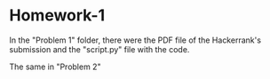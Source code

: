 # Homework-1
In the "Problem 1" folder, there were the PDF file of the Hackerrank's submission and the "script.py" file with the code. 

The same in "Problem 2"
